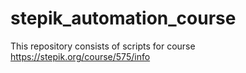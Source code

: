 # stepik_automation_course
This repository consists of scripts for course https://stepik.org/course/575/info